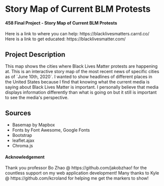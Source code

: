 # Story Map of Current BLM Protests
<h4> 458 Final Project - Story Map of Current BLM Protests </h4>
Here is a link to where you can help:  https://blacklivesmatters.carrd.co/ <br>
Here is a link to get educated: https://blacklivesmatter.com/

<h2> Project Description </h2>
This map shows the cities where Black Lives Matter protests are happening at. This is an interactive story map of the most recent news of specific cities as of `June 10th, 2020`. I wanted to show headlines of different places in the United States because I find that knowing what the current media is saying about Black Lives Matter is important. I personally believe that media displays information differently than what is going on but it still is important to see the media's perspective.

<h2> Sources </h2>
<ul>
  <li> Basemap by Mapbox </li>
  <li> Fonts by Font Awesome, Google Fonts </li>
  <li> Bootstrap </li>
  <li> leaflet.ajax </li>
  <li> Chroma.js </li>
</ul>

<h4> Acknowledgement </h4>
Thank you professor Bo Zhao @ https://github.com/jakobzhao! for the countless support on my web application development!
Many thanks to Kyle @ https://github.com/kcroland for helping me get the markers to show!
